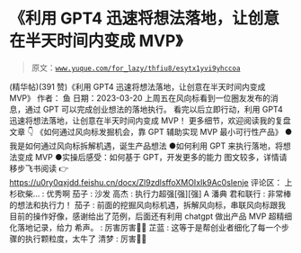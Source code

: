 # 《利用 GPT4 迅速将想法落地，让创意在半天时间内变成 MVP》

> 原文：[`www.yuque.com/for_lazy/thfiu8/esytx1yvi9yhccoa`](https://www.yuque.com/for_lazy/thfiu8/esytx1yvi9yhccoa)

<ne-h2 id="5f4717ee" data-lake-id="5f4717ee"><ne-heading-ext><ne-heading-anchor></ne-heading-anchor><ne-heading-fold></ne-heading-fold></ne-heading-ext><ne-heading-content><ne-text id="uc6ca997b">(精华帖)(391 赞)《利用 GPT4 迅速将想法落地，让创意在半天时间内变成 MVP》</ne-text></ne-heading-content></ne-h2> <ne-p id="ucc5b31ab" data-lake-id="ucc5b31ab"><ne-text id="uea791fa9">作者： 鱼</ne-text></ne-p> <ne-p id="u9edb4b0b" data-lake-id="u9edb4b0b"><ne-text id="u63ab50f7">日期：2023-03-20</ne-text></ne-p> <ne-p id="u19bd2f8e" data-lake-id="u19bd2f8e"><ne-text id="udf7c0d47">上周五在风向标看到一位圈友发布的消息，通过 GPT 可以完成创业想法的落地执行。</ne-text></ne-p> <ne-p id="ud378b52a" data-lake-id="ud378b52a"><ne-text id="u1dba5e37">看完以后立即行动，利用 GPT4 迅速将想法落地，让创意在半天时间内变成 MVP！</ne-text> <ne-text id="u52db72b8">更多细节，欢迎阅读我的复盘文章 👇</ne-text></ne-p> <ne-p id="ua2278148" data-lake-id="ua2278148"><ne-text id="u2b2dadbd">《如何通过风向标发掘机会，靠 GPT 辅助实现 MVP 最小可行性产品》</ne-text></ne-p> <ne-uli><ne-uli-i>●</ne-uli-i><ne-uli-c class="ne-uli-content" id="u2720dcc3" data-lake-id="u2720dcc3"><ne-text id="u32805389">我是如何通过风向标拆解机遇，诞生产品想法</ne-text></ne-uli-c></ne-uli> <ne-uli><ne-uli-i>●</ne-uli-i><ne-uli-c class="ne-uli-content" id="u7933875e" data-lake-id="u7933875e"><ne-text id="u99aaca6f">如何利用 GPT 来执行落地，将想法变成 MVP</ne-text></ne-uli-c></ne-uli> <ne-uli><ne-uli-i>●</ne-uli-i><ne-uli-c class="ne-uli-content" id="u65437ef3" data-lake-id="u65437ef3"><ne-text id="u96c5f73a">实操后感受：如何基于 GPT，开发更多的能力</ne-text></ne-uli-c></ne-uli> <ne-p id="uca5ae39b" data-lake-id="uca5ae39b"><ne-text id="u8ce6a307">图文较多，详情请移步飞书阅读 👉</ne-text> [<ne-text id="uc505d44d">https://u0ry0qxjdd.feishu.cn/docx/Zl9zdlsffoXMOIxIk9Ac0sIenje</ne-text>](https://u0ry0qxjdd.feishu.cn/docx/Zl9zdlsffoXMOIxIk9Ac0sIenje)</ne-p> <ne-hole id="u5148f23f" data-lake-id="u5148f23f"><ne-card data-card-name="hr" data-card-type="block" id="qg2sc" data-event-boundary="card"><ne-p id="u319497fc" data-lake-id="u319497fc"><ne-text id="u690ed9a3">评论区：</ne-text></ne-p> <ne-p id="ue73b9c04" data-lake-id="ue73b9c04"><ne-text id="u4f47c7ed">上杉砍柴… : 优秀啊</ne-text> <ne-text id="ua0f5fb97">茄子 : 沙发</ne-text> <ne-text id="ua020ad67">高杰 : 执行力超强[强][强]</ne-text> <ne-text id="u7c3322c8">A 潘典 君和联行 : 非常棒的想法和执行力！</ne-text> <ne-text id="u31d8cf5d">茄子 : 前面的挖掘风向标机遇，拆解风向标，串联风向标跟我目前的操作好像，感谢给出了范例，后面还有利用 chatgpt 做出产品 MVP 超精细化落地记录，给力</ne-text> <ne-text id="ud8b5131f">希声。 : 厉害厉害👍🏻</ne-text> <ne-text id="u7be2ecbc">芷蓝 : 这等于是帮创业者细化了每一个步骤的执行颗粒度，太牛了</ne-text> <ne-text id="u548a70b4">清梦 : 厉害👍🏻</ne-text></ne-p></ne-card></ne-hole>